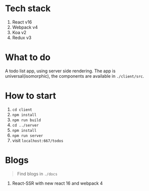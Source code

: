 # Tech stack
1. React v16
2. Webpack v4
3. Koa v2
4. Redux v3

# What to do
A todo list app, using server side rendering.
The app is universal(isomorphic), the components are available in `./client/src`.

# How to start
1. `cd client`
2. `npm install`
3. `npm run build`
4. `cd ../server`
5. `npm install`
6. `npm run server`
7. visit `localhost:667/todos`

# Blogs
> Find blogs in `./docs`

1. React-SSR with new react 16 and webpack 4